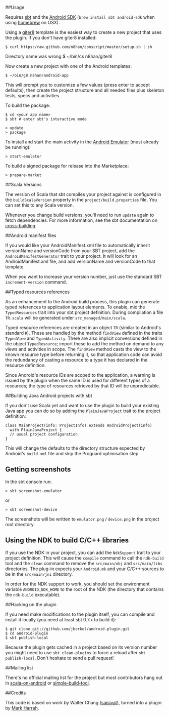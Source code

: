 ##Usage

Requires [sbt](http://simple-build-tool.googlecode.com/) and the [Android SDK](http://developer.android.com/sdk/index.html) (`brew install sbt android-sdk` when using [homebrew](http://github.com/mxcl/homebrew) on OSX).

Using a [giter8][g8] template is the easiest way to create a new
project that uses the plugin. If you don't have giter8 installed:

[g8]: https://github.com/n8han/giter8#readme

    $ curl https:/raw.github.com/n8han/conscript/master/setup.sh | sh
Directory name was wrong
    $ ~/bin/cs n8han/giter8

Now create a new project with one of the Android templates:

    $ ~/bin/g8 n8han/android-app

This will prompt you to customize a few values (press enter to accept
defaults), then create the project structure and all needed files plus
skeleton tests, specs and activities.

To build the package:

    $ cd <your app name>
    $ sbt # enter sbt's interactive mode

    > update
    > package

To install and start the main activity in the [Android Emulator][emu]
(must already be running):

[emu]: http://developer.android.com/guide/developing/tools/emulator.html

    > start-emulator

To build a signed package for release into the Marketplace:

    > prepare-market

##Scala Versions

The version of Scala that sbt compiles your project against is
configured in the `buildScalaVersion` property in the
`project/build.properties` file. You can set this to any Scala
version.

Whenever you change build versions, you'll need to run `update` again
to fetch dependencies. For more information, see the sbt documentation
on [cross-building][cb].

[cb]: http://code.google.com/p/simple-build-tool/wiki/CrossBuild

##Android manifest files

If you would like your AndroidManifest.xml file to automatically inherit
versionName and versionCode from your SBT project, add the 
`AndroidManifestGenerator` trait to your project.  It will look for an
AndroidManifest.xml file, and add versionName and versionCode to that
template.

When you want to increase your version number, just use the standard SBT
`increment-version` command.  
 
##Typed resources references

As an enhancement to the Android build process, this plugin can
generate typed references to application layout elements. To enable,
mix the `TypedResources` trait into your sbt project
definition. During compilation a file `TR.scala` will be generated
under `src_managed/main/scala`.

Typed resource references are created in an object `TR` (similar to
Android's standard `R`). These are handled by the method `findView`
defined in the traits `TypedView` and `TypedActivity`. There are also
implicit conversions defined in the object `TypedResource`; import
these to add the method on demand to any views and activities in
scope. The `findView` method casts the view to the known resource type
before returning it, so that application code can avoid the redundancy
of casting a resource to a type it has declared in the resource
definition.

Since Android's resource IDs are scoped to the application, a warning
is issued by the plugin when the same ID is used for different types
of a resources; the type of resources retrieved by that ID will be
unpredictable.

##Building Java Android projects with sbt

If you don't use Scala yet and want to use the plugin to build your existing
Java app you can do so by adding the `PlainJavaProject` trait to the project
definition:

    class MainProject(info: ProjectInfo) extends AndroidProject(info)
      with PlainJavaProject {
      // usual project configuration
    }

This will change the defaults to the directory structure expected by Android's
`build.xml` file and skip the Proguard optimisation step.

## Getting screenshots

In the sbt console run:

    > sbt screenshot-emulator

or

    > sbt screenshot-device

The screenshots will be written to `emulator.png` / `device.png` in the project
root directory.

## Using the NDK to build C/C++ libraries

If you use the NDK in your project, you can add the `NdkSupport` trait to your
project definition.  This will cause the `compile` command to call the
`ndk-build` tool and the `clean` command to remove the `src/main/obj` and
`src/main/libs` directories.  The plug-in expects your `Android.mk` and your
C/C++ sources to be in the `src/main/jni` directory.

In order for the NDK support to work, you should set the environment variable
`ANDROID_NDK_HOME` to the root of the NDK (the directory that contains the
`ndk-build` executable).

##Hacking on the plugin

If you need make modifications to the plugin itself, you can compile
and install it locally (you need at least sbt 0.7.x to build it):

    $ git clone git://github.com/jberkel/android-plugin.git
    $ cd android-plugin
    $ sbt publish-local    

Because the plugin gets cached in a project based on its version
number you might need to use `sbt clean-plugins` to force a reload
after `sbt publish-local`. Don't hesitate to send a pull request!

##Mailing list

There's no official mailing list for the project but most contributors hang
out in [scala-on-android][] or [simple-build-tool][].

##Credits

This code is based on work by Walter Chang
([saisiyat](http://github.com/weihsiu/saisiyat/)), turned into a plugin by
[Mark Harrah](http://github.com/harrah).


[scala-on-android]: http://groups.google.com/group/scala-on-android
[simple-build-tool]: http://groups.google.com/group/simple-build-tool
